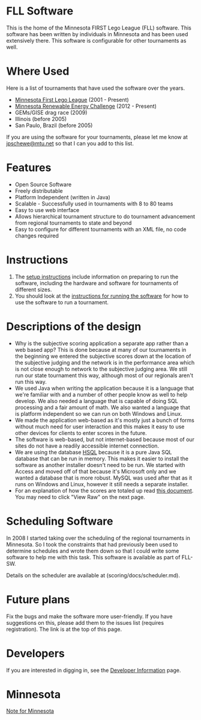 FLL Software
============
This is the home of the Minnesota FIRST Lego League (FLL) software. This software has been written by individuals in Minnesota and has been used extensively there. This software is configurable for other tournaments as well.

Where Used
==========
Here is a list of tournaments that have used the software over the years.

  * [Minnesota First Lego League](http://hightechkids.org/programs/mn-first-lego-league-grades-4-9) (2001 - Present)
  * [Minnesota Renewable Energy Challenge](http://hightechkids.org/programs/mn-renewable-energy-challenge-4-12-grade) (2012 - Present)
  * GEMs/GISE drag race (2009)
  * Illinois (before 2005)
  * San Paulo, Brazil (before 2005)

If you are using the software for your tournaments, please let me know
at jpschewe@mtu.net so that I can you add to this list.

Features
========
  * Open Source Software
  * Freely distributable
  * Platform Independent (written in Java)
  * Scalable - Successfully used in tournaments with 8 to 80 teams
  * Easy to use web interface
  * Allows hierarchical tournament structure to do tournament advancement from regional tournaments to state and beyond
  * Easy to configure for different tournaments with an XML file, no code changes required

Instructions
============
  1. The [setup instructions](scoring/docs/SetupInstructions.md) include information on preparing to run the software, including the hardware and software for tournaments of different sizes.
  1. You should look at the [instructions for running the software](scoring/docs/InstructionsForRunningTheSoftware.md) for how to use the software to run a tournament.


Descriptions of the design
==========================
  * Why is the subjective scoring application a separate app rather than a web based app? This is done because at many of our tournaments in the beginning we entered the subjective scores down at the location of the subjective judging and the network is in the performance area which is not close enough to network to the subjective judging area. We still run our state tournament this way, although most of our regionals aren't run this way.
  * We used Java when writing the application because it is a language that we're familiar with and a number of other people know as well to help develop. We also needed a language that is capable of doing SQL processing and a fair amount of math. We also wanted a language that is platform independent so we can run on both Windows and Linux.
  * We made the application web-based as it's mostly just a bunch of forms without much need for user interaction and this makes it easy to use other devices for clients to enter scores in the future.
  * The software is web-based, but not internet-based because most of our sites do not have a readily accessible internet connection.
  * We are using the database     [HSQL](http://www.hsqldb.org/) because it is a pure Java SQL database that can be run in memory. This makes it easier to install the software as another installer doesn't need to be run. We started with Access and moved off of that because it's Microsoft only and we wanted a database that is more robust. MySQL was used after that as it runs on Windows and Linux, however it still needs a separate installer.
  * For an explanation of how the scores are totaled up read [this document](scoring/docs/ScoreExplaination.pdf). You may need to click "View Raw" on the next page.

Scheduling Software
===================
In 2008 I started taking over the scheduling of the regional tournaments in Minnesota. So I took the constraints that had previously been used to determine schedules and wrote them down so that I could write some software to help me with this task. This software is available as part of FLL-SW. 

Details on the scheduler are available at (scoring/docs/scheduler.md).

Future plans
============
Fix the bugs and make the software more user-friendly. If you have suggestions on this, please add them to the issues list (requires registration). The link is at the top of this page.

Developers
==========
If you are interested in digging in, see the [Developer Information](scoring/docs/DeveloperInformation.md) page.

Minnesota
=========
[Note for Minnesota](scoring/docs/MinnesotaNotes.md)
